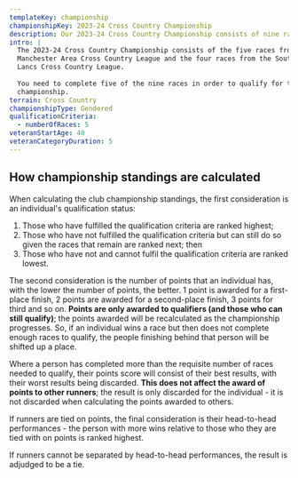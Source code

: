 ```yaml
---
templateKey: championship
championshipKey: 2023-24 Cross Country Championship
description: Our 2023-24 Cross Country Championship consists of nine races that take place between October 2023 and February 2024
intro: |
  The 2023-24 Cross Country Championship consists of the five races from the
  Manchester Area Cross Country League and the four races from the South East
  Lancs Cross Country League.
  
  You need to complete five of the nine races in order to qualify for the
  championship.
terrain: Cross Country
championshipType: Gendered
qualificationCriteria:
  - numberOfRaces: 5
veteranStartAge: 40
veteranCategoryDuration: 5
---
```

## How championship standings are calculated
When calculating the club championship standings, the first consideration is an individual's
qualification status: 

1) Those who have fulfilled the qualification criteria are ranked highest;
1) Those who have not fulfilled the qualification criteria but can still do
  so given the races that remain are ranked next; then
1) Those who have not and cannot fulfil the qualification criteria are ranked
  lowest.
  
The second consideration is the number of points that an individual has, with
the lower the number of points, the better. 1 point is awarded for a first-place
finish, 2 points are awarded for a second-place finish, 3 points for third and
so on. **Points are only awarded to qualifiers (and those who can still qualify)**;
the points awarded will be recalculated as the championship progresses. So, if
an individual wins a race but then does not complete enough races to qualify,
the people finishing behind that person will be shifted up a place.

Where a person has completed more than the requisite number of races needed to
qualify, their points score will consist of their best results, with their worst
results being discarded. **This does not affect the award of points to other
runners**; the result is only discarded for the individual - it is not discarded
when calculating the points awarded to others.

If runners are tied on points, the final consideration is their head-to-head 
performances - the person with more wins relative to those who they are tied
with on points is ranked highest.

If runners cannot be separated by head-to-head performances, the result is
adjudged to be a tie.
